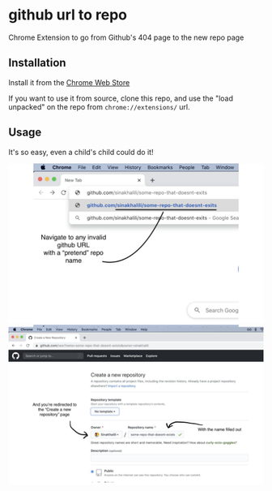 # github url to repo
Chrome Extension to go from Github's 404 page to the new repo page

## Installation
Install it from the [Chrome Web Store](https://chrome.google.com/webstore/detail/github-repo-from-url/eghanbnmmkjkkloclnmlaaobeobofgoi/)

If you want to use it from source, clone this repo, and use the "load unpacked" on the repo from `chrome://extensions/` url.

## Usage

It's so easy, even a child's child could do it!

![screenshot 1](./chrome1.jpg)
![screenshot 2](./chrome2.jpg)

